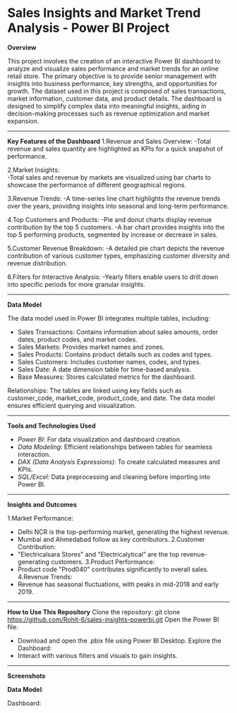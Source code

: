 # Sales Insights and Market Trend Analysis - Power BI Project

**Overview**

This project involves the creation of an interactive Power BI dashboard to analyze and visualize sales performance and market trends for an online retail store. The primary objective is to provide senior management with insights into business performance, key strengths, and opportunities for growth.
The dataset used in this project is composed of sales transactions, market information, customer data, and product details. The dashboard is designed to simplify complex data into meaningful insights, aiding in decision-making processes such as revenue optimization and market expansion.

-----------------------------------------------------------------------------------------------------------------------------------------------------------------

**Key Features of the Dashboard**
1.Revenue and Sales Overview:
  -Total revenue and sales quantity are highlighted as KPIs for a quick snapshot of performance.

2.Market Insights:  
  -Total sales and revenue by markets are visualized using bar charts to showcase the performance of different geographical regions.

3.Revenue Trends:
  -A time-series line chart highlights the revenue trends over the years, providing insights into seasonal and long-term performance.

4.Top Customers and Products:
  -Pie and donut charts display revenue contribution by the top 5 customers.
  -A bar chart provides insights into the top 5 performing products, segmented by increase or decrease in sales.

5.Customer Revenue Breakdown:
  -A detailed pie chart depicts the revenue contribution of various customer types, emphasizing customer diversity and revenue distribution.

6.Filters for Interactive Analysis:
  -Yearly filters enable users to drill down into specific periods for more granular insights.

------------------------------------------------------------------------------------------------------------------------------------------------------------------

**Data Model**

The data model used in Power BI integrates multiple tables, including:
- Sales Transactions: Contains information about sales amounts, order dates, product codes, and market codes.
- Sales Markets: Provides market names and zones.
- Sales Products: Contains product details such as codes and types.
- Sales Customers: Includes customer names, codes, and types.
- Sales Date: A date dimension table for time-based analysis.
- Base Measures: Stores calculated metrics for the dashboard.

Relationships: The tables are linked using key fields such as customer_code, market_code, product_code, and date. The data model ensures efficient querying and visualization.

-------------------------------------------------------------------------------------------------------------------------------------------------------------------

**Tools and Technologies Used**

 - *Power BI*: For data visualization and dashboard creation.
 - *Data Modeling*: Efficient relationships between tables for seamless interaction.
 - *DAX (Data Analysis Expressions)*: To create calculated measures and KPIs.
 - *SQL/Excel*: Data preprocessing and cleaning before importing into Power BI.

-------------------------------------------------------------------------------------------------------------------------------------------------------------------

**Insights and Outcomes**

1.Market Performance:
  - Delhi NCR is the top-performing market, generating the highest revenue.
  - Mumbai and Ahmedabad follow as key contributors.
2.Customer Contribution:
  - "Electricalsara Stores" and "Electricalytical" are the top revenue-generating customers.
3.Product Performance:
  - Product code "Prod040" contributes significantly to overall sales.
4.Revenue Trends:
  - Revenue has seasonal fluctuations, with peaks in mid-2018 and early 2019.

--------------------------------------------------------------------------------------------------------------------------------------------------------------------

**How to Use This Repository**
Clone the repository:
git clone https://github.com/Rohit-6/sales-insights-powerbi.git
Open the Power BI file:
  - Download and open the .pbix file using Power BI Desktop.
Explore the Dashboard:
  - Interact with various filters and visuals to gain insights.

--------------------------------------------------------------------------------------------------------------------------------------------------------------------

**Screenshots**

**Data Model**:



Dashboard:
